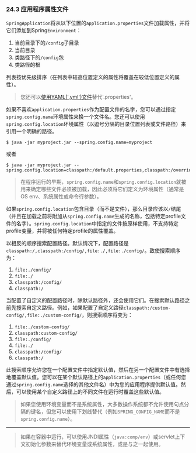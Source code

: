 ### 24.3 应用程序属性文件

`SpringApplication`将从以下位置的`application.properties`文件加载属性，并将它们添加到Spring`Environment`：

1. 当前目录下的`/config`子目录
2. 当前目录
3. 类路径下的`/config`包
4. 类路径的根

列表按优先级排序（在列表中较高位置定义的属性将覆盖在较低位置定义的属性）。

>您还可以[使用YAML('.yml')文件](24.6.Using_YAML_instead_of_Properties.md)替代'.properties'。

如果不喜欢`application.properties`作为配置文件的名字，您可以通过指定`spring.config.name`环境属性来换一个文件名。您还可以使用`spring.config.location`环境属性（以逗号分隔的目录位置列表或文件路径）来引用一个明确的路径。

```
$ java -jar myproject.jar --spring.config.name=myproject
```

或者

```
$ java -jar myproject.jar --spring.config.location=classpath:/default.properties,classpath:/override.properties
```

>在程序运行的早期，`spring.config.name`和`spring.config.location`就被用来确定哪些文件必须被加载，因此必须将它们定义为环境属性（通常是OS env、系统属性或命令行参数）。

如果`spring.config.location`包含目录（而不是文件），那么目录应该以`/`结尾（并且在加载之前将附加从`spring.config.name`生成的名称，包括特定profile文件的名字）。`spring.config.location`中指定的文件按原样使用，不支持特定profile变量，并将被任何特定profile的属性覆盖。

以相反的顺序搜索配置路径。默认情况下，配置路径是`classpath:/,classpath:/config/,file:./,file:./config/`。致使搜索顺序为：

1. `file:./config/`
2. `file:./`
3. `classpath:/config/`
4. `classpath:/`

当配置了自定义的配置路径时，除默认路径外，还会使用它们。在搜索默认路径之前先搜索自定义路径。例如，如果配置了自定义路径`classpath:/custom-config/,file:./custom-config/`，则搜索顺序将变为：

1. `file:./custom-config/`
2. `classpath:custom-config/`
3. `file:./config/`
4. `file:./`
5. `classpath:/config/`
6. `classpath:/`

此搜索顺序允许您在一个配置文件中指定默认值，然后在另一个配置文件中有选择地覆盖默认值。您可以在某个默认路径上的`application.properties`（或任何您通过`spring.config.name`选择的其他文件名）中为您的应用程序提供默认值。然后，可以使用某个自定义路径上的不同文件在运行时覆盖这些默认值。

>如果您使用环境变量而不是系统属性，大多数操作系统都不允许使用句点分隔的键名，但您可以使用下划线替代（例如`SPRING_CONFIG_NAME`而不是`spring.config.name`）。

---

>如果在容器中运行，可以使用JNDI属性（`java:comp/env`）或servlet上下文初始化参数来替代环境变量或系统属性，或是与之一起使用。

